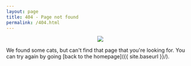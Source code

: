 ```yaml
---
layout: page
title: 404 - Page not found
permalink: /404.html
---
```


<center><img src="{{ site.baseurl }}/images/404.jpg"></center>

We found some cats, but can't find that page that you're looking for. You can try again by going [back to the homepage]({{ site.baseurl }}/).
